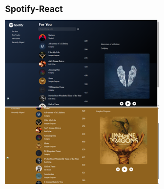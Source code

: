 # Spotify-React

![Alt Text](https://github.com/Shefalidesai/Spotify-React/blob/main/Screenshot%20(14).png)
![Alt Text](https://github.com/Shefalidesai/Spotify-React/blob/main/Screenshot%20(18).png)

